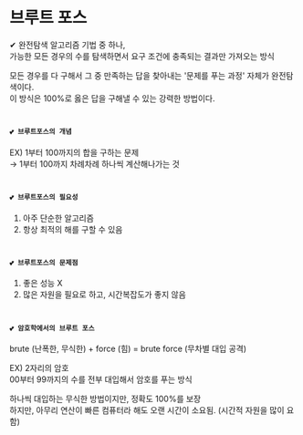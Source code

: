 # 브루트 포스 
✔ 완전탐색 알고리즘 기법 중 하나, <br/>
가능한 모든 경우의 수를 탐색하면서 요구 조건에 충족되는 결과만 가져오는 방식 <br/>

모든 경우를 다 구해서 그 중 만족하는 답을 찾아내는 '문제를 푸는 과정' 자체가 완전탐색이다. <br/>
이 방식은 100%로 옳은 답을 구해낼 수 있는 강력한 방법이다. 

# 
#### `💕 브루트포스의 개념`
EX) 1부터 100까지의 합을 구하는 문제 <br/>
    → 1부터 100까지 차례차례 하나씩 계산해나가는 것 

#
#### `💕 브루트포스의 필요성`
1. 아주 단순한 알고리즘
2. 항상 최적의 해를 구할 수 있음 

#
#### `💕 브루트포스의 문제점`
1. 좋은 성능 X
2. 많은 자원을 필요로 하고, 시간복잡도가 좋지 않음 

#
#### `💕 암호학에서의 브루트 포스`
brute (난폭한, 무식한) + force (힘) = brute force (무차별 대입 공격) <br/>

EX) 2자리의 암호 <br/> 
00부터  99까지의 수를 전부 대입해서 암호를 푸는 방식 <br/>

하나씩 대입하는 무식한 방법이지만, 정확도 100%를 보장 <br/>
하지만, 아무리 연산이 빠른 컴퓨터라 해도 오랜 시간이 소요됨. (시간적 자원을 많이 요함) <br/>
